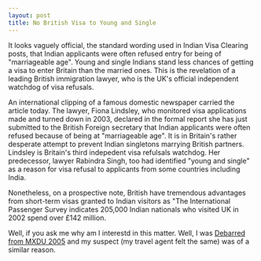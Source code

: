 ```yaml
---
layout: post
title: No British Visa to Young and Single
---
```


It looks vaguely official, the standard wording used in Indian Visa Clearing posts, that Indian applicants were often refused entry for being of "marriageable age". Young and single Indians stand less chances of getting a visa to enter Britain than the married ones. This is the revelation of a leading British immigration lawyer, who is the UK's official independent watchdog of visa refusals.

An international clipping of a famous domestic newspaper carried the article today. The lawyer, Fiona Lindsley, who monitored visa applications made and turned down in 2003, declared in the formal report she has just submitted to the British Foreign secretary that Indian applicants were often refused because of being at "marriageable age". It is in Britain's rather desperate attempt to prevent Indian singletons marrying British partners. Lindsley is Britain's third indepedent visa refulsals watchdog. Her predecessor, lawyer Rabindra Singh, too had identified "young and single" as a reason for visa refusal to applicants from some countries including India.

Nonetheless, on a prospective note, British have tremendous advantages from short-term visas granted to Indian visitors as "The International Passenger Survey indicates 205,000 Indian nationals who visited UK in 2002 spend over £142 million.

Well, if you ask me why am I interestd in this matter. Well, I was [Debarred from MXDU 2005](/2005/debarred-from-mxdu-2005/) and my suspect (my travel agent felt the same) was of a similar reason.
